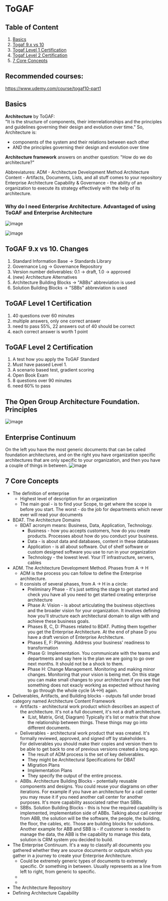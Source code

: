 # ToGAF
## Table of Content
1. [Basics](#basics)
2. [Togaf 9.x vs 10](#togaf-9x-vs-10-changes)
3. [Togaf Level 1 Certification](#togaf-level-1-certification)
4. [Togaf Level 2 Certification](#togaf-level-2-certification)
5. [7 Core Concepts](#7-core-concepts)

## Recommended courses:
https://www.udemy.com/course/togaf10-part1  


## Basics
**Architecture** by ToGAF:  
"It is the structure of components, their interrelationships and the principles and guidelines governing their design and evolution over time."
So, Architecture is:
* components of the system and their relations between each other
* AND the principles governing their design and evolution over time

**Architecture framework** answers on another question: "How do we do architecture?"  

Abbreviatures:
ADM - Architecture Development Method
Architecture Content - Artifacts, Documents, Lists, and all stuff comes to your repository
Enterprise Architecture Capability & Governance - the ability of an organization to execute its strategy effectively with the help of its architecture.


### Why do I need Enterprise Architecture. Advantaged of using ToGAF and Enterprise Architecture
![image](https://github.com/Glareone/AZ-304-305-SA-And-Architecture-Design-In-Depth/assets/4239376/94262c28-5c90-4ed5-a49f-51e8c138d2de)

![image](https://github.com/Glareone/AZ-304-305-SA-And-Architecture-Design-In-Depth/assets/4239376/bf589bcb-3b64-4481-8235-ded8f91f9cbf)


## ToGAF 9.x vs 10. Changes
1. Standard Information Base -> Standards Library
2. Governance Log -> Governance Repository
3. Version number deliverables: 0.1 -> draft, 1.0 -> approved
4. (new) Architecture Alternatives
5. Architecture Building Blocks -> "ABBs" abbreviation is used
6. Solution Building Blocks -> "SBBs" abbreviation is used

## ToGAF Level 1 Certification
1. 40 questions over 60 minutes
2. multiple answers, only one correct answer
3. need to pass 55%, 22 answers out of 40 should be correct
4. each correct answer is worth 1 point

## ToGAF Level 2 Certification
1. A test how you apply the ToGAF Standard
2. Must have passed Level 1. 
3. A scenario based test, gradient scoring
4. Open Book Exam
5. 8 questions over 90 minutes
6. need 60% to pass

## The Open Group Architecture Foundation. Principles
![image](https://github.com/Glareone/AZ-304-305-SA-And-Architecture-Design-In-Depth/assets/4239376/b802ae96-b7ff-4796-a765-53d7515cd33a)

## Enterprise Continuum
On the left you have the most generic documents that can be called foundation architectures, and on
the right you have organization specific architectures that are only specific to your organization,
and then you have a couple of things in between.
![image](https://github.com/Glareone/AZ-304-305-SA-And-Architecture-Design-In-Depth/assets/4239376/f7333c11-ae74-4b21-be0c-958952ad0fa8)

## 7 Core Concepts
* The definition of enterprise
    - Highest level of description for an organization
    - The main goal - is to find your Scope, to get where the scope is before you start. The worst - do the job for departments which never ever will read your documents
* BDAT. The Architecture Domains
    - BDAT acronym means: Business, Data, Application, Technology.
        * Business - how you accepts customers, how do you create products. Processes about how do you conduct your business.
        * Data - is about data and databases, content in these databases
        * Application - is all about software. Out of shelf software or custom designed software you use to run in your organization
        * Technology - the lowest level. Your IT infrastructure, servers, cables
* ADM. The Architecture Development Method. Phases from A -> H
    - ADM is the process you can follow to define the Enterprise architecture.
    - It consists of several phases, from A -> H in a circle:
        * Preliminary Phase - it's just setting the stage to get started and check you have all you need to get started creating enterprise architecture
        * Phase A: Vision - is about articulating the business objectives and the broader vision for your organization. It involves defining how you'll structure each architectural domain to align with and achieve these business goals.
        * Phases B, C, D: Phases related to BDAT. Putting them together you get the Enterprise Architecture. At the end of phase D you have a draft version of Enterprise Architecture.
        * Phases E, F: Planning. Address your business' readiness to transformation
        * Phase G: Implementation. You communicate with the teams and departments and say here is the plan we are going to go over next months. It should not be a shock to them.
        * Phase H: Change Management. Monitoring and making minor changes. Monitoring that your vision is being met. On this stage you can make small changes to your architecture if you see that something does not exacly working as expected without having to go through the whole cycle (A->H) again.
* Deliverables, Artifacts, and Building blocks - outputs fall under broad category named Architecture Content Framework
    - Artifacts - architectural work product which describes an aspect of the architecture. It's not a full document, it's not a draft architecture.
        * (List, Matrix, Grid, Diagram) Typically it's list or matrix that show the relationship between things. These things may go into different documents.
    - Deliverables - architectural work product that was created. It's formally reviewed, approved, and signed off by stakeholders.  
      For deliverables you should make their copies and version them to be able to get back to one of previous versions created a long ago.
        * The result of ADM process is the set of key deliverables.
        * They might be Architectural Specifications for DBAT
        * Migration Plans
        * Implementation Plans
        * They specify the output of the entire process.
    - ABBs. Architecture Building Blocks - potentially reusable components and designs. You could reuse your diagrams on other iterations. For example if you have an architecture for a call center you may reuse it if you need another call center for another purposes. It's more capability associated rather than SBBs.
    - SBBs. Solution Building Blocks - this is how the required capability is implemented, implementation side of ABBs. Talking about call center from ABB, the solution will be the software, the people, the building, the floor, the cables, etc. Those are building blocks for solutions.
      Another example for ABB and SBB is - if customer is needed to manage the data, the ABB is the capability to manage this data, solution is CRM system you decided to build.
* The Enterprise Continuum. It's a way to classify all documents you gathered whether they are source documents or outputs which you gather in a journey to create your Enterprise Architecture.
    - Could be extremely generic types of documents to extremely specific. Or something in between. Usually represents as a line from left to right, from generic to specific.
    - 
    - 
* The Architecture Repository
* Defining Architecture Capability 
